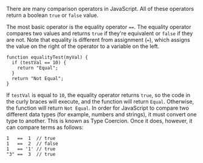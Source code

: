There are many comparison operators in JavaScript. All of these operators return a boolean `true` or `false` value.

The most basic operator is the equality operator `==`. The equality operator compares two values and returns `true` if they're equivalent or `false` if they are not. Note that equality is different from assignment (`=`), which assigns the value on the right of the operator to a variable on the left.

```
function equalityTest(myVal) {
  if (testVal == 10) {
    return "Equal";
  }
  return "Not Equal";
}
```

If `testVal` is equal to `10`, the equality operator returns `true`, so the code in the curly braces will execute, and the function will return `Equal`. Otherwise, the function will return `Not Equal`. In order for JavaScript to compare two different data types (for example, numbers and strings), it must convert one type to another. This is known as Type Coercion. Once it does, however, it can compare terms as follows:

```
1   ==  1  // true
1   ==  2  // false
1   == '1' // true
"3" ==  3  // true
```